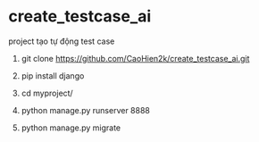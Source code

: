 # create_testcase_ai
project tạo tự động test case

1. git clone https://github.com/CaoHien2k/create_testcase_ai.git

2. pip install django
   
4. cd myproject/
   
6. python manage.py runserver 8888
   
8. python manage.py migrate
